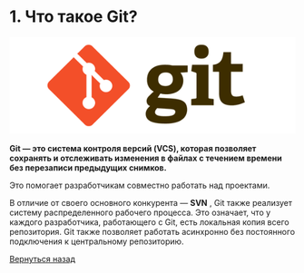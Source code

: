 # 1. Что такое Git?

![Git logotypes](../img/gitlogo.png "Git logotypes")

**Git — это система контроля версий (VCS), которая позволяет сохранять и отслеживать изменения в файлах с течением времени без перезаписи предыдущих снимков.**

Это помогает разработчикам совместно работать над проектами.

В отличие от своего основного конкурента — __SVN__ , Git также реализует систему распределенного рабочего процесса. Это означает, что у каждого разработчика, работающего с Git, есть локальная копия всего репозитория. Git также позволяет работать асинхронно без постоянного подключения к центральному репозиторию.

[Вернуться назад](../readme.md)